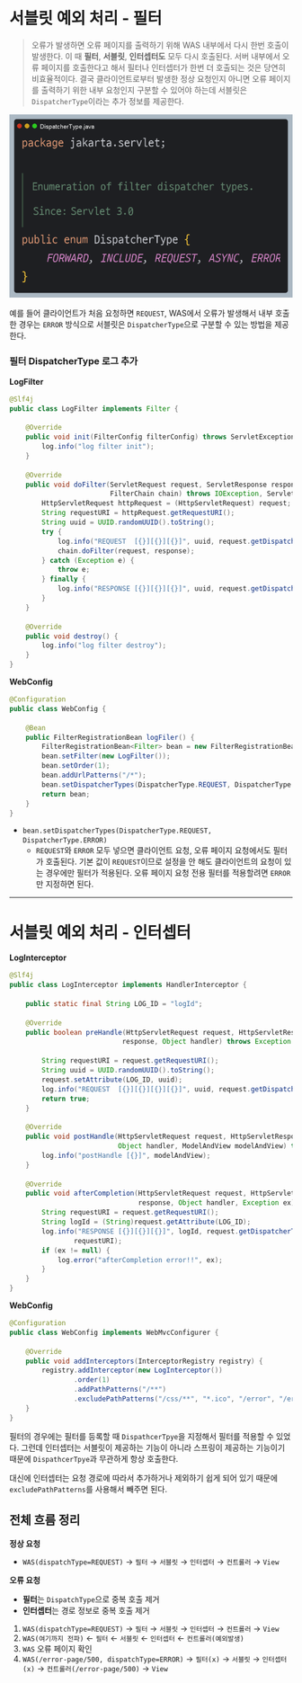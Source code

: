 # 서블릿 예외 처리 - 필터

> 오류가 발생하면 오류 페이지를 출력하기 위해 WAS 내부에서 다시 한번 호출이 발생한다. 이 때 **필터**, **서블릿**, **인터셉터도** 모두 다시 호출된다.
> 서버 내부에서 오류 페이지를 호출한다고 해서 필터나 인터셉터가 한번 더 호출되는 것은 당연히 비효율적이다. 결국 클라이언트로부터 발생한 정상 요청인지
> 아니면 오류 페이지를 출력하기 위한 내부 요청인지 구분할 수 있어야 하는데 서블릿은 `DispatcherType`이라는 추가 정보를 제공한다.

![img.png](img.png)

예를 들어 클라이언트가 처음 요청하면 `REQUEST`, WAS에서 오류가 발생해서 내부 호출한 경우는 `ERROR` 방식으로 서블릿은 `DispatcherType`으로 구분할 수 있는 방법을 제공한다.

### 필터 DispatcherType 로그 추가

**LogFilter**
```java
@Slf4j
public class LogFilter implements Filter {
    
    @Override
    public void init(FilterConfig filterConfig) throws ServletException {
        log.info("log filter init");
    }

    @Override
    public void doFilter(ServletRequest request, ServletResponse response,
                         FilterChain chain) throws IOException, ServletException {
        HttpServletRequest httpRequest = (HttpServletRequest) request;
        String requestURI = httpRequest.getRequestURI();
        String uuid = UUID.randomUUID().toString();
        try {
            log.info("REQUEST  [{}][{}][{}]", uuid, request.getDispatcherType(), requestURI);
            chain.doFilter(request, response);
        } catch (Exception e) {
            throw e;
        } finally {
            log.info("RESPONSE [{}][{}][{}]", uuid, request.getDispatcherType(), requestURI);
        }
    }

    @Override
    public void destroy() {
        log.info("log filter destroy");
    }
}
```

**WebConfig**
```java
@Configuration
public class WebConfig {
    
    @Bean
    public FilterRegistrationBean logFiler() {
        FilterRegistrationBean<Filter> bean = new FilterRegistrationBean<>();
        bean.setFilter(new LogFilter());
        bean.setOrder(1);
        bean.addUrlPatterns("/*");
        bean.setDispatcherTypes(DispatcherType.REQUEST, DispatcherType.ERROR);
        return bean;
    }
}
```
- `bean.setDispatcherTypes(DispatcherType.REQUEST, DispatcherType.ERROR)`
  - `REQUEST`와 `ERROR` 모두 넣으면 클라이언트 요청, 오류 페이지 요청에서도 필터가 호출된다. 기본 값이 `REQUEST`이므로 설정을 안 해도 클라이언트의
  요청이 있는 경우에만 필터가 적용된다. 오류 페이지 요청 전용 필터를 적용할려면 `ERROR`만 지정하면 된다.

---

# 서블릿 예외 처리 - 인터셉터

**LogInterceptor**
```java
@Slf4j
public class LogInterceptor implements HandlerInterceptor {

    public static final String LOG_ID = "logId";

    @Override
    public boolean preHandle(HttpServletRequest request, HttpServletResponse
                            response, Object handler) throws Exception {

        String requestURI = request.getRequestURI();
        String uuid = UUID.randomUUID().toString();
        request.setAttribute(LOG_ID, uuid);
        log.info("REQUEST  [{}][{}][{}][{}]", uuid, request.getDispatcherType(), requestURI, handler);
        return true;
    }

    @Override
    public void postHandle(HttpServletRequest request, HttpServletResponse response,
                           Object handler, ModelAndView modelAndView) throws Exception {
        log.info("postHandle [{}]", modelAndView);
    }

    @Override
    public void afterCompletion(HttpServletRequest request, HttpServletResponse
                                response, Object handler, Exception ex) throws Exception {
        String requestURI = request.getRequestURI();
        String logId = (String)request.getAttribute(LOG_ID);
        log.info("RESPONSE [{}][{}][{}]", logId, request.getDispatcherType(),
                requestURI);
        if (ex != null) {
            log.error("afterCompletion error!!", ex);
        }
    }
}
```

**WebConfig**
```java
@Configuration
public class WebConfig implements WebMvcConfigurer {

    @Override
    public void addInterceptors(InterceptorRegistry registry) {
        registry.addInterceptor(new LogInterceptor())
                .order(1)
                .addPathPatterns("/**")
                .excludePathPatterns("/css/**", "*.ico", "/error", "/error-page/**");
    }
}
```
필터의 경우에는 필터를 등록할 때 `DispathcerTpye`을 지정해서 필터를 적용할 수 있었다. 그런데 인터셉터는 서블릿이 제공하는 기능이 아니라 스프링이
제공하는 기능이기 때문에 `DispathcerTpye`과 무관하게 항상 호출한다.

대신에 인터셉터는 요청 경로에 따라서 추가하거나 제외하기 쉽게 되어 있기 때문에 `excludePathPatterns`를 사용해서 빼주면 된다.

## 전체 흐름 정리
**정상 요청**
- `WAS(dispatchType=REQUEST)` → `필터` → `서블릿` → `인터셉터` → `컨트롤러` → `View`

**오류 요청**
- **필터**는 `DispatchType`으로 중복 호출 제거
- **인터셉터**는 경로 정보로 중복 호출 제거
1. `WAS(dispatchType=REQUEST)` → `필터` → `서블릿` → `인터셉터` → `컨트롤러` → `View`
2. `WAS(여기까지 전파)` ← `필터` ← `서블릿` ← `인터셉터` ← `컨트롤러(예외발생)`
3. `WAS` 오류 페이지 확인
4. `WAS(/error-page/500, dispatchType=ERROR)` → `필터(x)` → `서블릿` → `인터셉터(x)` → `컨트롤러(/error-page/500)` → `View`